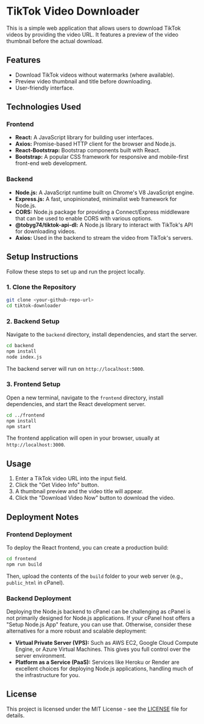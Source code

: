 # TikTok Video Downloader

This is a simple web application that allows users to download TikTok videos by providing the video URL. It features a preview of the video thumbnail before the actual download.

## Features

*   Download TikTok videos without watermarks (where available).
*   Preview video thumbnail and title before downloading.
*   User-friendly interface.

## Technologies Used

### Frontend

*   **React:** A JavaScript library for building user interfaces.
*   **Axios:** Promise-based HTTP client for the browser and Node.js.
*   **React-Bootstrap:** Bootstrap components built with React.
*   **Bootstrap:** A popular CSS framework for responsive and mobile-first front-end web development.

### Backend

*   **Node.js:** A JavaScript runtime built on Chrome's V8 JavaScript engine.
*   **Express.js:** A fast, unopinionated, minimalist web framework for Node.js.
*   **CORS:** Node.js package for providing a Connect/Express middleware that can be used to enable CORS with various options.
*   **@tobyg74/tiktok-api-dl:** A Node.js library to interact with TikTok's API for downloading videos.
*   **Axios:** Used in the backend to stream the video from TikTok's servers.

## Setup Instructions

Follow these steps to set up and run the project locally.

### 1. Clone the Repository

```bash
git clone <your-github-repo-url>
cd tiktok-downloader
```

### 2. Backend Setup

Navigate to the `backend` directory, install dependencies, and start the server.

```bash
cd backend
npm install
node index.js
```

The backend server will run on `http://localhost:5000`.

### 3. Frontend Setup

Open a new terminal, navigate to the `frontend` directory, install dependencies, and start the React development server.

```bash
cd ../frontend
npm install
npm start
```

The frontend application will open in your browser, usually at `http://localhost:3000`.

## Usage

1.  Enter a TikTok video URL into the input field.
2.  Click the "Get Video Info" button.
3.  A thumbnail preview and the video title will appear.
4.  Click the "Download Video Now" button to download the video.

## Deployment Notes

### Frontend Deployment

To deploy the React frontend, you can create a production build:

```bash
cd frontend
npm run build
```

Then, upload the contents of the `build` folder to your web server (e.g., `public_html` in cPanel).

### Backend Deployment

Deploying the Node.js backend to cPanel can be challenging as cPanel is not primarily designed for Node.js applications. If your cPanel host offers a "Setup Node.js App" feature, you can use that. Otherwise, consider these alternatives for a more robust and scalable deployment:

*   **Virtual Private Server (VPS):** Such as AWS EC2, Google Cloud Compute Engine, or Azure Virtual Machines. This gives you full control over the server environment.
*   **Platform as a Service (PaaS):** Services like Heroku or Render are excellent choices for deploying Node.js applications, handling much of the infrastructure for you.

## License

This project is licensed under the MIT License - see the [LICENSE](LICENSE) file for details.
